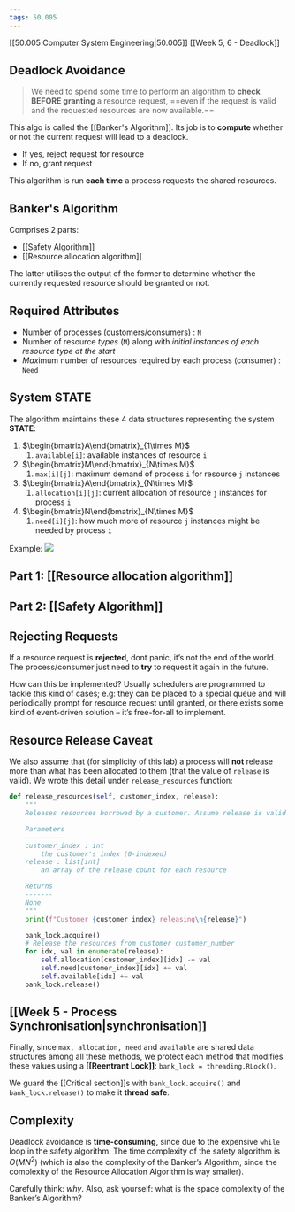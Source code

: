 ```yaml
---
tags: 50.005
---
```

[[50.005 Computer System Engineering|50.005]]
[[Week 5, 6 - Deadlock]]

## Deadlock Avoidance
> We need to spend some time to perform an algorithm to **check BEFORE granting** a resource request, ==even if the request is valid and the requested resources are now available.==

This algo is called the [[Banker's Algorithm]]. Its job is to **compute** whether or not the current request will lead to a deadlock.
- If yes, reject request for resource
- If no, grant request

This algorithm is run **each time** a process requests the shared resources.

## Banker's Algorithm
Comprises 2 parts:
- [[Safety Algorithm]]
- [[Resource allocation algorithm]]

The latter utilises the output of the former to determine whether the currently requested resource should be granted or not.

## Required Attributes
- Number of processes (customers/consumers) : `N`
- Number of resource *types* (`M`) along with *initial instances of each resource type at the start*
- *Max*imum number of resources required by each process (consumer) : `Need`

## System STATE
The algorithm maintains these 4 data structures representing the system **STATE**:
1. $\begin{bmatrix}A\end{bmatrix}_{1\times M}$ 
	1. `available[i]`:  available instances of resource `i`
2. $\begin{bmatrix}M\end{bmatrix}_{N\times M}$
	1. `max[i][j]`: maximum demand of process `i` for resource `j` instances
3. $\begin{bmatrix}A\end{bmatrix}_{N\times M}$
	1. `allocation[i][j]`: current allocation of resource `j` instances for process `i`
4. $\begin{bmatrix}N\end{bmatrix}_{N\times M}$
	1. `need[i][j]`: how much more of resource `j` instances might be needed by process `i`

Example:
![](https://natalieagus.github.io/50005/assets/images/lab3/1.png)

## Part 1: [[Resource allocation algorithm]]
## Part 2: [[Safety Algorithm]]

## Rejecting Requests
If a resource request is **rejected**, dont panic, it’s not the end of the world. The process/consumer just need to **try** to request it again in the future.

How can this be implemented? Usually schedulers are programmed to tackle this kind of cases; e.g: they can be placed to a special queue and will periodically prompt for resource request until granted, or there exists some kind of event-driven solution – it’s free-for-all to implement.

## Resource Release Caveat
We also assume that (for simplicity of this lab) a process will **not** release more than what has been allocated to them (that the value of `release` is valid). We wrote this detail under `release_resources` function:
```python
def release_resources(self, customer_index, release):
    """
    Releases resources borrowed by a customer. Assume release is valid for simplicity.

    Parameters
    ----------
    customer_index : int
        the customer's index (0-indexed)
    release : list[int]
        an array of the release count for each resource

    Returns
    -------
    None
    """
    print(f"Customer {customer_index} releasing\n{release}")

    bank_lock.acquire()
    # Release the resources from customer customer_number
    for idx, val in enumerate(release):
        self.allocation[customer_index][idx] -= val
        self.need[customer_index][idx] += val
        self.available[idx] += val
    bank_lock.release()
```

## [[Week 5 - Process Synchronisation|synchronisation]]
Finally, since `max, allocation, need` and `available` are shared data structures among all these methods, we protect each method that modifies these values using a **[[Reentrant Lock]]**: `bank_lock = threading.RLock()`.

We guard the [[Critical section]]s with `bank_lock.acquire()` and `bank_lock.release()` to make it **thread safe**.

## Complexity
Deadlock avoidance is **time-consuming**, since due to the expensive `while` loop in the safety algorithm. The time complexity of the safety algorithm is $O(MN^2)$ (which is also the complexity of the Banker’s Algorithm, since the complexity of the Resource Allocation Algorithm is way smaller).

Carefully think: _why_. Also, ask yourself: what is the space complexity of the Banker’s Algorithm?
